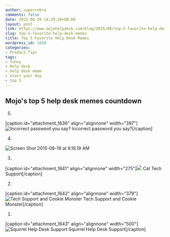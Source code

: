 ```yaml
---
author: supercobra
comments: false
date: 2015-08-20 14:29:20+00:00
layout: post
link: https://www.mojohelpdesk.com/blog/2015/08/top-5-favorite-help-desk-memes/
slug: top-5-favorite-help-desk-memes
title: Top 5 Favorite Help Desk Memes
wordpress_id: 1628
categories:
- Product Tips
tags:
- funny
- Help desk
- help desk meme
- start your day
- top 5
---
```


## Mojo's top 5 help desk memes countdown




<!-- more -->

5.

[caption id="attachment_1636" align="alignnone" width="397"]![Incorrect password you say?](http://www.mojohelpdesk.com/blog/wordpress/wp-content/uploads/2015/08/wpid-storageemulated0dcimfacebooki-changed-all-my-passwords-to-incorrect.jpg) Incorrect password you say?[/caption]



4.

![Screen Shot 2015-08-19 at 9.18.19 AM](http://www.mojohelpdesk.com/blog/wordpress/wp-content/uploads/2015/08/Screen-Shot-2015-08-19-at-9.18.19-AM.jpg)



3.

[caption id="attachment_1641" align="alignnone" width="275"]![](http://www.mojohelpdesk.com/blog/wordpress/wp-content/uploads/2015/08/541dbcb9e685b9bba689e5adeebccc0a.jpg) Cat Tech Support[/caption]



2.

[caption id="attachment_1642" align="alignnone" width="379"]![Tech Support and Cookie Monster](http://www.mojohelpdesk.com/blog/wordpress/wp-content/uploads/2015/08/Tech-Support-vs.-The-Cookie-Monster.jpg) Tech Support and Cookie Monster[/caption]



1.

[caption id="attachment_1643" align="alignnone" width="500"]![Squirrel Help Desk Support](http://www.mojohelpdesk.com/blog/wordpress/wp-content/uploads/2015/08/tumblr_mvbpi0V98Q1r3s5n0o1_500.jpg) Squirrel Help Desk Support[/caption]






